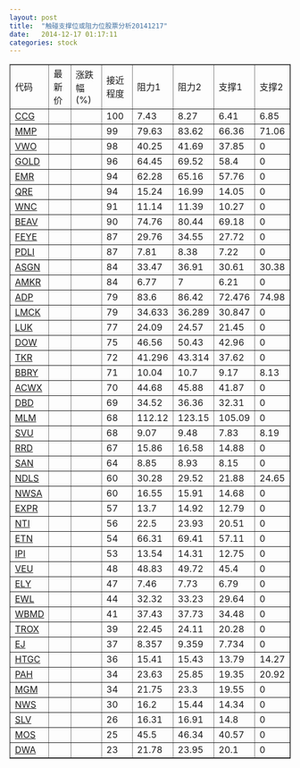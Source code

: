 ```yaml
---
layout: post
title:  "触碰支撑位或阻力位股票分析20141217"
date:   2014-12-17 01:17:11
categories: stock
---
```

<script type="text/javascript">
var stockList = []
stockList.push('gb_ccg');
stockList.push('gb_mmp');
stockList.push('gb_vwo');
stockList.push('gb_gold');
stockList.push('gb_emr');
stockList.push('gb_qre');
stockList.push('gb_wnc');
stockList.push('gb_beav');
stockList.push('gb_feye');
stockList.push('gb_pdli');
stockList.push('gb_asgn');
stockList.push('gb_amkr');
stockList.push('gb_adp');
stockList.push('gb_lmck');
stockList.push('gb_luk');
stockList.push('gb_dow');
stockList.push('gb_tkr');
stockList.push('gb_bbry');
stockList.push('gb_acwx');
stockList.push('gb_dbd');
stockList.push('gb_mlm');
stockList.push('gb_svu');
stockList.push('gb_rrd');
stockList.push('gb_san');
stockList.push('gb_ndls');
stockList.push('gb_nwsa');
stockList.push('gb_expr');
stockList.push('gb_nti');
stockList.push('gb_etn');
stockList.push('gb_ipi');
stockList.push('gb_veu');
stockList.push('gb_ely');
stockList.push('gb_ewl');
stockList.push('gb_wbmd');
stockList.push('gb_trox');
stockList.push('gb_ej');
stockList.push('gb_htgc');
stockList.push('gb_pah');
stockList.push('gb_mgm');
stockList.push('gb_nws');
stockList.push('gb_slv');
stockList.push('gb_mos');
stockList.push('gb_dwa');
</script>
<table border="1">
 <tr>
 <td>代码</td>
 <td>最新价</td>
 <td>涨跌幅(%)</td>
 <td>接近程度</td>
 <td>阻力1</td>
 <td>阻力2</td>
 <td>支撑1</td>
 <td>支撑2</td>
</tr>
  <tr id="ccg" class="red">
  <td><a href="http://stock.finance.sina.com.cn/usstock/quotes/CCG.html" target="_blank">CCG</a></td><td></td><td></td><td>100</td><td>7.43</td><td>8.27</td><td>6.41</td><td>6.85</td></tr>
  <tr id="mmp" class="red">
  <td><a href="http://stock.finance.sina.com.cn/usstock/quotes/MMP.html" target="_blank">MMP</a></td><td></td><td></td><td>99</td><td>79.63</td><td>83.62</td><td>66.36</td><td>71.06</td></tr>
  <tr id="vwo" class="green">
  <td><a href="http://stock.finance.sina.com.cn/usstock/quotes/VWO.html" target="_blank">VWO</a></td><td></td><td></td><td>98</td><td>40.25</td><td>41.69</td><td>37.85</td><td>0</td></tr>
  <tr id="gold" class="red">
  <td><a href="http://stock.finance.sina.com.cn/usstock/quotes/GOLD.html" target="_blank">GOLD</a></td><td></td><td></td><td>96</td><td>64.45</td><td>69.52</td><td>58.4</td><td>0</td></tr>
  <tr id="emr" class="green">
  <td><a href="http://stock.finance.sina.com.cn/usstock/quotes/EMR.html" target="_blank">EMR</a></td><td></td><td></td><td>94</td><td>62.28</td><td>65.16</td><td>57.76</td><td>0</td></tr>
  <tr id="qre" class="red">
  <td><a href="http://stock.finance.sina.com.cn/usstock/quotes/QRE.html" target="_blank">QRE</a></td><td></td><td></td><td>94</td><td>15.24</td><td>16.99</td><td>14.05</td><td>0</td></tr>
  <tr id="wnc" class="green">
  <td><a href="http://stock.finance.sina.com.cn/usstock/quotes/WNC.html" target="_blank">WNC</a></td><td></td><td></td><td>91</td><td>11.14</td><td>11.39</td><td>10.27</td><td>0</td></tr>
  <tr id="beav" class="red">
  <td><a href="http://stock.finance.sina.com.cn/usstock/quotes/BEAV.html" target="_blank">BEAV</a></td><td></td><td></td><td>90</td><td>74.76</td><td>80.44</td><td>69.18</td><td>0</td></tr>
  <tr id="feye" class="red">
  <td><a href="http://stock.finance.sina.com.cn/usstock/quotes/FEYE.html" target="_blank">FEYE</a></td><td></td><td></td><td>87</td><td>29.76</td><td>34.55</td><td>27.72</td><td>0</td></tr>
  <tr id="pdli" class="green">
  <td><a href="http://stock.finance.sina.com.cn/usstock/quotes/PDLI.html" target="_blank">PDLI</a></td><td></td><td></td><td>87</td><td>7.81</td><td>8.38</td><td>7.22</td><td>0</td></tr>
  <tr id="asgn" class="green">
  <td><a href="http://stock.finance.sina.com.cn/usstock/quotes/ASGN.html" target="_blank">ASGN</a></td><td></td><td></td><td>84</td><td>33.47</td><td>36.91</td><td>30.61</td><td>30.38</td></tr>
  <tr id="amkr" class="green">
  <td><a href="http://stock.finance.sina.com.cn/usstock/quotes/AMKR.html" target="_blank">AMKR</a></td><td></td><td></td><td>84</td><td>6.77</td><td>7</td><td>6.21</td><td>0</td></tr>
  <tr id="adp" class="red">
  <td><a href="http://stock.finance.sina.com.cn/usstock/quotes/ADP.html" target="_blank">ADP</a></td><td></td><td></td><td>79</td><td>83.6</td><td>86.42</td><td>72.476</td><td>74.98</td></tr>
  <tr id="lmck" class="red">
  <td><a href="http://stock.finance.sina.com.cn/usstock/quotes/LMCK.html" target="_blank">LMCK</a></td><td></td><td></td><td>79</td><td>34.633</td><td>36.289</td><td>30.847</td><td>0</td></tr>
  <tr id="luk" class="green">
  <td><a href="http://stock.finance.sina.com.cn/usstock/quotes/LUK.html" target="_blank">LUK</a></td><td></td><td></td><td>77</td><td>24.09</td><td>24.57</td><td>21.45</td><td>0</td></tr>
  <tr id="dow" class="green">
  <td><a href="http://stock.finance.sina.com.cn/usstock/quotes/DOW.html" target="_blank">DOW</a></td><td></td><td></td><td>75</td><td>46.56</td><td>50.43</td><td>42.96</td><td>0</td></tr>
  <tr id="tkr" class="red">
  <td><a href="http://stock.finance.sina.com.cn/usstock/quotes/TKR.html" target="_blank">TKR</a></td><td></td><td></td><td>72</td><td>41.296</td><td>43.314</td><td>37.62</td><td>0</td></tr>
  <tr id="bbry" class="red">
  <td><a href="http://stock.finance.sina.com.cn/usstock/quotes/BBRY.html" target="_blank">BBRY</a></td><td></td><td></td><td>71</td><td>10.04</td><td>10.7</td><td>9.17</td><td>8.13</td></tr>
  <tr id="acwx" class="green">
  <td><a href="http://stock.finance.sina.com.cn/usstock/quotes/ACWX.html" target="_blank">ACWX</a></td><td></td><td></td><td>70</td><td>44.68</td><td>45.88</td><td>41.87</td><td>0</td></tr>
  <tr id="dbd" class="red">
  <td><a href="http://stock.finance.sina.com.cn/usstock/quotes/DBD.html" target="_blank">DBD</a></td><td></td><td></td><td>69</td><td>34.52</td><td>36.36</td><td>32.31</td><td>0</td></tr>
  <tr id="mlm" class="green">
  <td><a href="http://stock.finance.sina.com.cn/usstock/quotes/MLM.html" target="_blank">MLM</a></td><td></td><td></td><td>68</td><td>112.12</td><td>123.15</td><td>105.09</td><td>0</td></tr>
  <tr id="svu" class="red">
  <td><a href="http://stock.finance.sina.com.cn/usstock/quotes/SVU.html" target="_blank">SVU</a></td><td></td><td></td><td>68</td><td>9.07</td><td>9.48</td><td>7.83</td><td>8.19</td></tr>
  <tr id="rrd" class="green">
  <td><a href="http://stock.finance.sina.com.cn/usstock/quotes/RRD.html" target="_blank">RRD</a></td><td></td><td></td><td>67</td><td>15.86</td><td>16.58</td><td>14.88</td><td>0</td></tr>
  <tr id="san" class="green">
  <td><a href="http://stock.finance.sina.com.cn/usstock/quotes/SAN.html" target="_blank">SAN</a></td><td></td><td></td><td>64</td><td>8.85</td><td>8.93</td><td>8.15</td><td>0</td></tr>
  <tr id="ndls" class="green">
  <td><a href="http://stock.finance.sina.com.cn/usstock/quotes/NDLS.html" target="_blank">NDLS</a></td><td></td><td></td><td>60</td><td>30.28</td><td>29.52</td><td>21.88</td><td>24.65</td></tr>
  <tr id="nwsa" class="green">
  <td><a href="http://stock.finance.sina.com.cn/usstock/quotes/NWSA.html" target="_blank">NWSA</a></td><td></td><td></td><td>60</td><td>16.55</td><td>15.91</td><td>14.68</td><td>0</td></tr>
  <tr id="expr" class="red">
  <td><a href="http://stock.finance.sina.com.cn/usstock/quotes/EXPR.html" target="_blank">EXPR</a></td><td></td><td></td><td>57</td><td>13.7</td><td>14.92</td><td>12.79</td><td>0</td></tr>
  <tr id="nti" class="red">
  <td><a href="http://stock.finance.sina.com.cn/usstock/quotes/NTI.html" target="_blank">NTI</a></td><td></td><td></td><td>56</td><td>22.5</td><td>23.93</td><td>20.51</td><td>0</td></tr>
  <tr id="etn" class="red">
  <td><a href="http://stock.finance.sina.com.cn/usstock/quotes/ETN.html" target="_blank">ETN</a></td><td></td><td></td><td>54</td><td>66.31</td><td>69.41</td><td>57.11</td><td>0</td></tr>
  <tr id="ipi" class="green">
  <td><a href="http://stock.finance.sina.com.cn/usstock/quotes/IPI.html" target="_blank">IPI</a></td><td></td><td></td><td>53</td><td>13.54</td><td>14.31</td><td>12.75</td><td>0</td></tr>
  <tr id="veu" class="green">
  <td><a href="http://stock.finance.sina.com.cn/usstock/quotes/VEU.html" target="_blank">VEU</a></td><td></td><td></td><td>48</td><td>48.83</td><td>49.72</td><td>45.4</td><td>0</td></tr>
  <tr id="ely" class="red">
  <td><a href="http://stock.finance.sina.com.cn/usstock/quotes/ELY.html" target="_blank">ELY</a></td><td></td><td></td><td>47</td><td>7.46</td><td>7.73</td><td>6.79</td><td>0</td></tr>
  <tr id="ewl" class="red">
  <td><a href="http://stock.finance.sina.com.cn/usstock/quotes/EWL.html" target="_blank">EWL</a></td><td></td><td></td><td>44</td><td>32.32</td><td>33.23</td><td>29.64</td><td>0</td></tr>
  <tr id="wbmd" class="red">
  <td><a href="http://stock.finance.sina.com.cn/usstock/quotes/WBMD.html" target="_blank">WBMD</a></td><td></td><td></td><td>41</td><td>37.43</td><td>37.73</td><td>34.48</td><td>0</td></tr>
  <tr id="trox" class="red">
  <td><a href="http://stock.finance.sina.com.cn/usstock/quotes/TROX.html" target="_blank">TROX</a></td><td></td><td></td><td>39</td><td>22.45</td><td>24.11</td><td>20.28</td><td>0</td></tr>
  <tr id="ej" class="red">
  <td><a href="http://stock.finance.sina.com.cn/usstock/quotes/EJ.html" target="_blank">EJ</a></td><td></td><td></td><td>37</td><td>8.357</td><td>9.359</td><td>7.734</td><td>0</td></tr>
  <tr id="htgc" class="red">
  <td><a href="http://stock.finance.sina.com.cn/usstock/quotes/HTGC.html" target="_blank">HTGC</a></td><td></td><td></td><td>36</td><td>15.41</td><td>15.43</td><td>13.79</td><td>14.27</td></tr>
  <tr id="pah" class="green">
  <td><a href="http://stock.finance.sina.com.cn/usstock/quotes/PAH.html" target="_blank">PAH</a></td><td></td><td></td><td>34</td><td>23.63</td><td>25.85</td><td>19.35</td><td>20.92</td></tr>
  <tr id="mgm" class="green">
  <td><a href="http://stock.finance.sina.com.cn/usstock/quotes/MGM.html" target="_blank">MGM</a></td><td></td><td></td><td>34</td><td>21.75</td><td>23.3</td><td>19.55</td><td>0</td></tr>
  <tr id="nws" class="green">
  <td><a href="http://stock.finance.sina.com.cn/usstock/quotes/NWS.html" target="_blank">NWS</a></td><td></td><td></td><td>30</td><td>16.2</td><td>15.44</td><td>14.34</td><td>0</td></tr>
  <tr id="slv" class="red">
  <td><a href="http://stock.finance.sina.com.cn/usstock/quotes/SLV.html" target="_blank">SLV</a></td><td></td><td></td><td>26</td><td>16.31</td><td>16.91</td><td>14.8</td><td>0</td></tr>
  <tr id="mos" class="red">
  <td><a href="http://stock.finance.sina.com.cn/usstock/quotes/MOS.html" target="_blank">MOS</a></td><td></td><td></td><td>25</td><td>45.5</td><td>46.34</td><td>40.57</td><td>0</td></tr>
  <tr id="dwa" class="red">
  <td><a href="http://stock.finance.sina.com.cn/usstock/quotes/DWA.html" target="_blank">DWA</a></td><td></td><td></td><td>23</td><td>21.78</td><td>23.95</td><td>20.1</td><td>0</td></tr>
</table>
